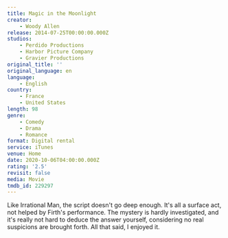 ```yaml
---
title: Magic in the Moonlight
creator:
    - Woody Allen
release: 2014-07-25T00:00:00.000Z
studios:
    - Perdido Productions
    - Harbor Picture Company
    - Gravier Productions
original_title: ''
original_language: en
language:
    - English
country:
    - France
    - United States
length: 98
genre:
    - Comedy
    - Drama
    - Romance
format: Digital rental
service: iTunes
venue: Home
date: 2020-10-06T04:00:00.000Z
rating: '2.5'
revisit: false
media: Movie
tmdb_id: 229297
---
```


Like Irrational Man, the script doesn't go deep enough. It's all a surface act, not helped by Firth's performance. The mystery is hardly investigated, and it's really not hard to deduce the answer yourself, considering no real suspicions are brought forth. All that said, I enjoyed it.
